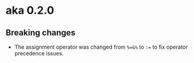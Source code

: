 # aka 0.2.0

## Breaking changes

* The assignment operator was changed from `%=&%` to `:=` to fix operator precedence issues.
